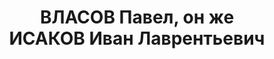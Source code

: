 ---
title: ВЛАСОВ Павел, он же <br />ИСАКОВ Иван Лаврентьевич
description: 'Род. в 1916, Оренбургская губ., русский, из крестьян-кулаков, обр.:
  начальное, б/п. Проживал: г. Абакан. Слесарь в депо станции

  Арестован 18.06.1937. Обв. по ст.58-7, 17.58-8, 58-11 УК РСФСР. Приговор: 20.07.1938
  – 10 лет тюремного заключения, 5 лет лишения политических прав и конфискацию личного
  имущества.

  Реабилитирован Прокуратурой Красноярского края 02.07.1957'
---
